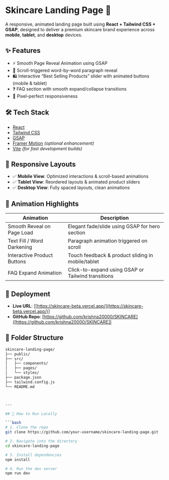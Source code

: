 # Skincare Landing Page 🌿

A responsive, animated landing page built using **React + Tailwind CSS + GSAP**, designed to deliver a premium skincare brand experience across **mobile**, **tablet**, and **desktop** devices.

## ✨ Features

- ⚡ Smooth Page Reveal Animation using GSAP
- 💬 Scroll-triggered word-by-word paragraph reveal
- 🛍️ Interactive “Best Selling Products” slider with animated buttons (mobile & tablet)
- ❓ FAQ section with smooth expand/collapse transitions
- 🔁 Pixel-perfect responsiveness

## 🛠️ Tech Stack

- [React](https://reactjs.org/)
- [Tailwind CSS](https://tailwindcss.com/)
- [GSAP](https://greensock.com/gsap/)
- [Framer Motion](https://www.framer.com/motion/) *(optional enhancement)*
- [Vite](https://vitejs.dev/) *(for fast development builds)*

## 📱 Responsive Layouts

- ✅ **Mobile View**: Optimized interactions & scroll-based animations
- ✅ **Tablet View**: Reordered layouts & animated product sliders
- ✅ **Desktop View**: Fully spaced layouts, clean animations

## 🎥 Animation Highlights

| Animation                      | Description |
|-------------------------------|-------------|
| Smooth Reveal on Page Load    | Elegant fade/slide using GSAP for hero section |
| Text Fill / Word Darkening    | Paragraph animation triggered on scroll |
| Interactive Product Buttons   | Touch feedback & product sliding in mobile/tablet |
| FAQ Expand Animation          | Click-to-expand using GSAP or Tailwind transitions |

## 🚀 Deployment

- **Live URL**: [[https://skincare-beta.vercel.app/](https://skincare-beta.vercel.app/)]
- **GitHub Repo**: [https://github.com/krishna20000/SKINCARE]([https://github.com/krishna20000/SKINCARE])

## 📂 Folder Structure

```bash
skincare-landing-page/
├── public/
├── src/
│   ├── components/
│   ├── pages/
│   └── styles/
├── package.json
├── tailwind.config.js
└── README.md



---

## 📜 How to Run Locally

```bash
# 1. Clone the repo
git clone https://github.com/your-username/skincare-landing-page.git

# 2. Navigate into the directory
cd skincare-landing-page

# 3. Install dependencies
npm install

# 4. Run the dev server
npm run dev


